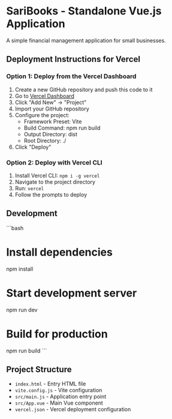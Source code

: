 # SariBooks - Standalone Vue.js Application

A simple financial management application for small businesses.

## Deployment Instructions for Vercel

### Option 1: Deploy from the Vercel Dashboard

1. Create a new GitHub repository and push this code to it
2. Go to [Vercel Dashboard](https://vercel.com/dashboard)
3. Click "Add New" → "Project"
4. Import your GitHub repository
5. Configure the project:
   - Framework Preset: Vite
   - Build Command: npm run build
   - Output Directory: dist
   - Root Directory: ./
6. Click "Deploy"

### Option 2: Deploy with Vercel CLI

1. Install Vercel CLI: `npm i -g vercel`
2. Navigate to the project directory
3. Run: `vercel`
4. Follow the prompts to deploy

## Development

\`\`\`bash
# Install dependencies
npm install

# Start development server
npm run dev

# Build for production
npm run build
\`\`\`

## Project Structure

- `index.html` - Entry HTML file
- `vite.config.js` - Vite configuration
- `src/main.js` - Application entry point
- `src/App.vue` - Main Vue component
- `vercel.json` - Vercel deployment configuration
